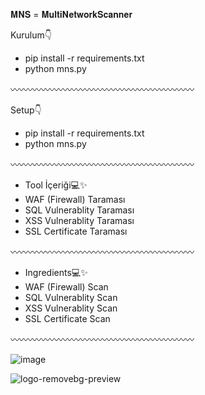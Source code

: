 𝐌𝐍𝐒 = 𝐌𝐮𝐥𝐭𝐢𝐍𝐞𝐭𝐰𝐨𝐫𝐤𝐒𝐜𝐚𝐧𝐧𝐞𝐫

Kurulum👇
* pip install -r requirements.txt
* python mns.py

〰〰〰〰〰〰〰〰〰〰〰〰〰〰〰〰〰〰〰〰〰

Setup👇
* pip install -r requirements.txt
* python mns.py
  
〰〰〰〰〰〰〰〰〰〰〰〰〰〰〰〰〰〰〰〰〰

* Tool İçeriği💻✨
* WAF (Firewall) Taraması
* SQL Vulnerablity Taraması
* XSS Vulnerablity Taraması
* SSL Certificate Taraması

〰〰〰〰〰〰〰〰〰〰〰〰〰〰〰〰〰〰〰〰〰

* Ingredients💻✨
* WAF (Firewall) Scan
* SQL Vulnerablity Scan
* XSS Vulnerablity Scan
* SSL Certificate Scan

〰〰〰〰〰〰〰〰〰〰〰〰〰〰〰〰〰〰〰〰〰

![image](https://github.com/user-attachments/assets/58ec3538-4a0a-4ee6-b39f-1b5e14c61ddc)


![logo-removebg-preview](https://github.com/user-attachments/assets/d20f8e88-b20d-4f59-be87-32a4c545db06)

